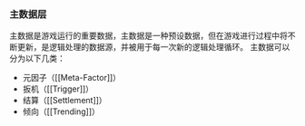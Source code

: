 ### 主数据层

主数据是游戏运行的重要数据，主数据是一种预设数据，但在游戏进行过程中将不断更新，是逻辑处理的数据源，并被用于每一次新的逻辑处理循环。
主数据可以分为以下几类：
- 元因子（[[Meta-Factor]]）
- 扳机（[[Trigger]]）
- 结算（[[Settlement]]）
- 倾向（[[Trending]]）


